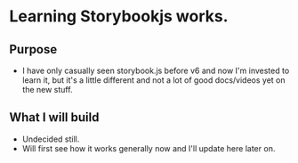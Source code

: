 # Learning Storybookjs works.

## Purpose
* I have only casually seen storybook.js before v6 and now I'm invested to learn it, but it's a little different and not a lot of good docs/videos yet on the new stuff.

## What I will build
* Undecided still.
* Will first see how it works generally now and I'll update here later on.
